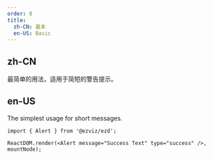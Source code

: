 ```yaml
---
order: 0
title:
  zh-CN: 基本
  en-US: Basic
---
```


## zh-CN

最简单的用法，适用于简短的警告提示。

## en-US

The simplest usage for short messages.

```tsx
import { Alert } from '@ezviz/ezd';

ReactDOM.render(<Alert message="Success Text" type="success" />, mountNode);
```

<style>
.code-box-demo .ezd-alert {
  margin-bottom: 16px;
}
</style>
